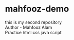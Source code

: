 # mahfooz-demo
this is my second repository
<br>
Author - Mahfooz Alam
<br>
Practice html css java script 
